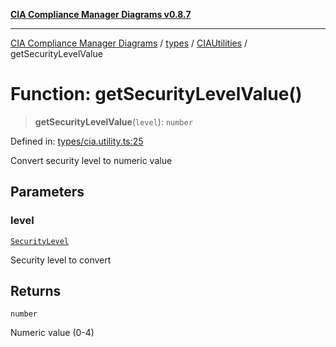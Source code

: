 [**CIA Compliance Manager Diagrams v0.8.7**](../../../../README.md)

***

[CIA Compliance Manager Diagrams](../../../../modules.md) / [types](../../../README.md) / [CIAUtilities](../README.md) / getSecurityLevelValue

# Function: getSecurityLevelValue()

> **getSecurityLevelValue**(`level`): `number`

Defined in: [types/cia.utility.ts:25](https://github.com/Hack23/cia-compliance-manager/blob/c1b03266cad85c2f58531e3fd0aea147fa649ae0/src/types/cia.utility.ts#L25)

Convert security level to numeric value

## Parameters

### level

[`SecurityLevel`](../../../../index/type-aliases/SecurityLevel.md)

Security level to convert

## Returns

`number`

Numeric value (0-4)
